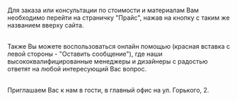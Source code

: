 Для заказа или консультации по стоимости и материалам Вам необходимо перейти на страничку "Прайс", нажав на кнопку с таким же названием вверху сайта.<br><br>

Также Вы можете воспользоваться онлайн помощью (красная вставка с левой стороны - "Оставить сообщение"), где наши высококвалифицированные менеджеры и дизайнеры с радостью ответят на любой интересующий Вас вопрос.<br><br>

Приглашаем Вас к нам в гости, в главный офис на ул. Горького, 2. 
  

